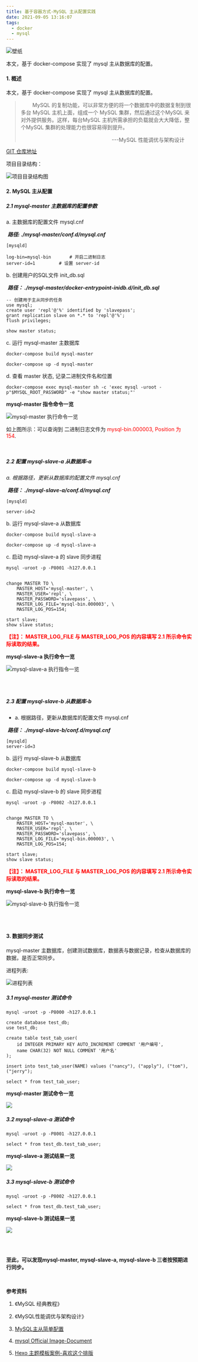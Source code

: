 ```yaml
---
title: 基于容器方式-MySQL 主从配置实践
date: 2021-09-05 13:16:07
tags:
  - docker
  - mysql
---
```


![壁纸](03.jfif)

本文，基于 docker-compose 实现了 mysql 主从数据库的配置。

<!--more-->

#### 1. 概述

本文，基于 docker-compose 实现了 mysql 主从数据库的配置。

> &nbsp;&nbsp;&nbsp;&nbsp;&nbsp;&nbsp;&nbsp;&nbsp;MySQL 的复制功能，可以非常方便的将一个数据库中的数据复制到很多台 MySQL 主机上面，组成一个 MySQL 集群，然后通过这个MySQL 来对外提供服务。这样，每台MySQL 主机所需承担的负载就会大大降低，整个MySQL 集群的处理能力也很容易得到提升。
>
>​	<span style="float:right;margin-right:20px;">---MySQL 性能调优与架构设计</span>



[GIT 仓库地址](https://gitee.com/shadowbubble/mysql-master-salve-example)



项目目录结构：

![项目目录结构图](01.png)





#### 2. MySQL 主从配置



##### 2.1 mysql-master 主数据库的配置参数

a. 主数据库的配置文件 mysql.cnf 

​	***路径: ./mysql-master/conf.d/mysql.cnf***

```
[mysqld]

log-bin=mysql-bin		# 开启二进制日志
server-id=1			# 设置 server-id
```



b. 创建用户的SQL文件 init_db.sql

​	***路径： ./mysql-master/docker-entrypoint-inidb.d/init_db.sql***

```mysql
-- 创建用于主从同步的任务
use mysql;
create user 'repl'@'%' identified by 'slavepass';
grant replication slave on *.* to 'repl'@'%';
flush privileges;

show master status;
```



c. 运行 mysql-master 主数据库

```shell
docker-compose build mysql-master

docker-compose up -d mysql-master
```





d. 查看 master 状态, 记录二进制文件名和位置

```shell
docker-compose exec mysql-master sh -c 'exec mysql -uroot -p"$MYSQL_ROOT_PASSWORD" -e "show master status;"'
```



**mysql-master 指令命令一览**

![mysql-master 执行命令一览](02.png)

如上图所示：可以查询到 二进制日志文件为 <span style="color:red;">mysql-bin.000003, Position 为 154</span>.

<br>

##### 2.2 配置 mysql-slave-a 从数据库-a

*a. 根据路径，更新从数据库的配置文件 mysql.cnf*

​	***路径： ./mysql-slave-a/conf.d/mysql.cnf***



```
[mysqld]

server-id=2
```



b. 运行 mysql-slave-a 从数据库

```shell
docker-compose build mysql-slave-a

docker-compose up -d mysql-slave-a
```



c. 启动 mysql-slave-a 的 slave 同步进程

```shell
mysql -uroot -p -P8001 -h127.0.0.1


change MASTER TO \
	MASTER_HOST='mysql-master', \
	MASTER_USER='repl', \
	MASTER_PASSWORD='slavepass', \
	MASTER_LOG_FILE='mysql-bin.000003', \
	MASTER_LOG_POS=154;

start slave;
show slave status;
```

**<span style="color:red;">【注】： MASTER_LOG_FILE 与 MASTER_LOG_POS 的内容填写 2.1 所示命令实际读取的结果。</span>**

**mysql-slave-a 执行命令一览**

![mysql-slave-a 执行指令一览](05.png)

<br><br>

##### 2.3 配置 mysql-slave-b 从数据库-b

+ a. 根据路径，更新从数据库的配置文件 mysql.cnf

​	***路径： ./mysql-slave-b/conf.d/mysql.cnf***



```
[mysqld]
server-id=3
```



b. 运行 mysql-slave-b 从数据库

```shell
docker-compose build mysql-slave-b

docker-compose up -d mysql-slave-b
```



c. 启动 mysql-slave-b 的 slave 同步进程

```shell
mysql -uroot -p -P8002 -h127.0.0.1


change MASTER TO \
	MASTER_HOST='mysql-master', \
	MASTER_USER='repl', \
	MASTER_PASSWORD='slavepass', \
	MASTER_LOG_FILE='mysql-bin.000003', \
	MASTER_LOG_POS=154;

start slave;
show slave status;
```

**<span style="color:red;">【注】： MASTER_LOG_FILE 与 MASTER_LOG_POS 的内容填写 2.1 所示命令实际读取的结果。</span>**



**mysql-slave-b 执行命令一览**

![mysql-slave-b 执行指令一览](06.png)

<br><br>



#### 3. 数据同步测试

mysql-master 主数据库，创建测试数据库，数据表与数据记录，检查从数据库的数据，是否正常同步。



进程列表:

![进程列表](07.png)



##### 3.1 mysql-master 测试命令

```mysql
mysql -uroot -p -P8000 -h127.0.0.1

create database test_db;
use test_db;

create table test_tab_user(
	id INTEGER PRIMARY KEY AUTO_INCREMENT COMMENT '用户编号',
    name CHAR(32) NOT NULL COMMENT '用户名'
);

insert into test_tab_user(NAME) values ("nancy"), ("apply"), ("tom"), ("jerry");

select * from test_tab_user;
```



**mysql-master 测试命令一览**

![](08.png)



##### 3.2 mysql-slave-a 测试命令

```mysql
mysql -uroot -p -P8001 -h127.0.0.1

select * from test_db.test_tab_user;
```

**mysql-slave-a 测试结果一览**

![](09.png)



##### 3.3 mysql-slave-b 测试命令

```mysql
mysql -uroot -p -P8002 -h127.0.0.1

select * from test_db.test_tab_user;
```

**mysql-slave-b 测试结果一览**

![](10.png)



<br><br>

**至此，可以发现mysql-master, mysql-slave-a, mysql-slave-b 三者按预期进行同步。**



<br>

**参考资料**

1. 《MySQL 经典教程》
2. 《MySQL性能调优与架构设计》

3.  [MySQL主从简单配置](https://www.cnblogs.com/lelehellow/p/9633315.html)

4.  [mysql Official Image-Document](https://hub.docker.com/_/mysql)
5. [Hexo 主题模板案例-喜欢这个排版](https://d2fan.com/)



<br><br>































































